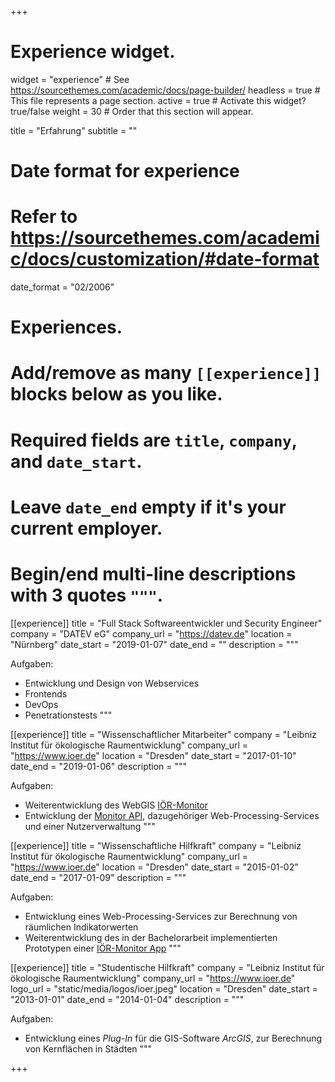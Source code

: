 +++
# Experience widget.
widget = "experience"  # See https://sourcethemes.com/academic/docs/page-builder/
headless = true  # This file represents a page section.
active = true  # Activate this widget? true/false
weight = 30  # Order that this section will appear.

title = "Erfahrung"
subtitle = ""

# Date format for experience
#   Refer to https://sourcethemes.com/academic/docs/customization/#date-format
date_format = "02/2006"

# Experiences.
#   Add/remove as many `[[experience]]` blocks below as you like.
#   Required fields are `title`, `company`, and `date_start`.
#   Leave `date_end` empty if it's your current employer.
#   Begin/end multi-line descriptions with 3 quotes `"""`.

[[experience]]
  title = "Full Stack Softwareentwickler und Security Engineer"
  company = "DATEV eG"
  company_url = "https://datev.de"
  location = "Nürnberg"
  date_start = "2019-01-07"
  date_end = ""
  description = """
  
  Aufgaben: 

  * Entwicklung und Design von Webservices
  * Frontends
  * DevOps
  * Penetrationstests
  """

[[experience]]
  title = "Wissenschaftlicher Mitarbeiter"
  company = "Leibniz Institut für ökologische Raumentwicklung"
  company_url = "https://www.ioer.de"
  location = "Dresden"
  date_start = "2017-01-10"
  date_end = "2019-01-06"
  description = """
  
  Aufgaben:

  * Weiterentwicklung des WebGIS <a href="/project/ioermonitor/">IÖR-Monitor</a>
  * Entwicklung der <a href="https://github.com/LorenMucha/Monitor-API" target="_blank">Monitor API<a/>, dazugehöriger Web-Processing-Services und einer Nutzerverwaltung
  """

[[experience]]
  title = "Wissenschaftliche Hilfkraft"
  company = "Leibniz Institut für ökologische Raumentwicklung"
  company_url = "https://www.ioer.de"
  location = "Dresden"
  date_start = "2015-01-02"
  date_end = "2017-01-09"
  description = """
  
  Aufgaben:

  * Entwicklung eines Web-Processing-Services zur Berechnung von räumlichen Indikatorwerten
  * Weiterentwicklung des in der Bachelorarbeit implementierten Prototypen einer <a href="https://github.com/LorenMucha/IOER-Monitor-App" target="_blank">IÖR-Monitor App<a/>
  """

[[experience]]
  title = "Studentische Hilfkraft"
  company = "Leibniz Institut für ökologische Raumentwicklung"
  company_url = "https://www.ioer.de"
  logo_url = "static/media/logos/ioer.jpeg"
  location = "Dresden"
  date_start = "2013-01-01"
  date_end = "2014-01-04"
  description = """
  
  Aufgaben:

  * Entwicklung eines _Plug-In_ für die GIS-Software _ArcGIS_, zur Berechnung von Kernflächen in Städten
  """
  
+++